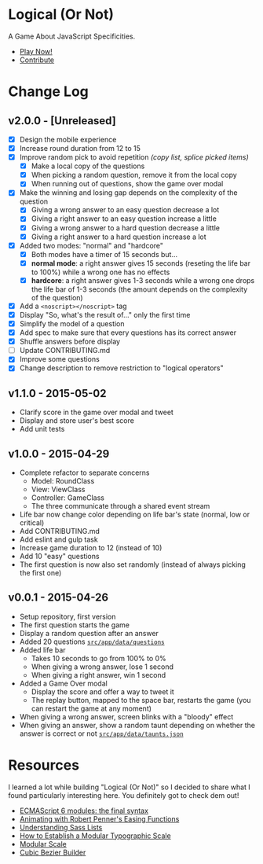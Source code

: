 # Logical (Or Not)

A Game About JavaScript Specificities.

* [Play Now!](http://gabinaureche.com/logicalornot/)
* [Contribute](https://github.com/Zhouzi/logicalornot/blob/gh-pages/CONTRIBUTING.md)



# Change Log

## v2.0.0 - [Unreleased]

* [x] Design the mobile experience
* [x] Increase round duration from 12 to 15
* [x] Improve random pick to avoid repetition *(copy list, splice picked items)*
  * [x] Make a local copy of the questions
  * [x] When picking a random question, remove it from the local copy
  * [x] When running out of questions, show the game over modal
* [x] Make the winning and losing gap depends on the complexity of the question
  * [x] Giving a wrong answer to an easy question decrease a lot
  * [x] Giving a right answer to an easy question increase a little
  * [x] Giving a wrong answer to a hard question decrease a little
  * [x] Giving a right answer to a hard question increase a lot
* [x] Added two modes: "normal" and "hardcore"
  * [x] Both modes have a timer of 15 seconds but...
  * [x] **normal mode**: a right answer gives 15 seconds (reseting the life bar to 100%) while a wrong one has no effects
  * [x] **hardcore**: a right answer gives 1-3 seconds while a wrong one drops the life bar of 1-3 seconds (the amount depends on the complexity of the question)
* [x] Add a `<noscript></noscript>` tag
* [x] Display "So, what's the result of..." only the first time
* [x] Simplify the model of a question
* [x] Add spec to make sure that every questions has its correct answer
* [x] Shuffle answers before display
* [ ] Update CONTRIBUTING.md
* [x] Improve some questions
* [x] Change description to remove restriction to "logical operators"

## v1.1.0 - 2015-05-02

* Clarify score in the game over modal and tweet
* Display and store user's best score
* Add unit tests

## v1.0.0 - 2015-04-29

* Complete refactor to separate concerns
  * Model: RoundClass
  * View: ViewClass
  * Controller: GameClass
  * The three communicate through a shared event stream
* Life bar now change color depending on life bar's state (normal, low or critical)
* Add CONTRIBUTING.md
* Add eslint and gulp task
* Increase game duration to 12 (instead of 10)
* Add 10 "easy" questions
* The first question is now also set randomly (instead of always picking the first one) 

## v0.0.1 - 2015-04-26

* Setup repository, first version
* The first question starts the game
* Display a random question after an answer
* Added 20 questions [`src/app/data/questions`](https://github.com/Zhouzi/logicalornot/blob/gh-pages/src/app/data/questions.json)
* Added life bar
  * Takes 10 seconds to go from 100% to 0%
  * When giving a wrong answer, lose 1 second
  * When giving a right answer, win 1 second
* Added a Game Over modal
  * Display the score and offer a way to tweet it
  * The replay button, mapped to the space bar, restarts the game (you can restart the game at any moment)
* When giving a wrong answer, screen blinks with a "bloody" effect
* When giving an answer, show a random taunt depending on whether the answer is correct or not [`src/app/data/taunts.json`](https://github.com/Zhouzi/logicalornot/blob/gh-pages/src/app/data/taunts.json)



# Resources

I learned a lot while building "Logical (Or Not)" so I decided to share what I found particularly interesting here.
You definitely got to check dem out!

* [ECMAScript 6 modules: the final syntax](http://www.2ality.com/2014/09/es6-modules-final.html)
* [Animating with Robert Penner's Easing Functions](http://www.kirupa.com/html5/animating_with_easing_functions_in_javascript.htm)
* [Understanding Sass Lists](http://hugogiraudel.com/2013/07/15/understanding-sass-lists/)
* [How to Establish a Modular Typographic Scale](http://webdesign.tutsplus.com/articles/how-to-establish-a-modular-typographic-scale--webdesign-14927)
* [Modular Scale](http://www.modularscale.com/)
* [Cubic Bezier Builder](http://cubic-bezier.com/)
